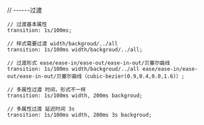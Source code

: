 // ------过渡

    // 过渡基本属性
    transition: 1s/100ms;

    // 样式需要过渡 width/backgroud/../all
    transition: 1s/100ms width/backgroud/../all;

    // 过渡形式 ease/ease-in/ease-out/ease-in-out/贝塞尔曲线
    transition: 1s/100ms width/backgroud/../all ease/ease-in/ease-out/ease-in-out/贝塞尔曲线（cubic-bezier(0.9,0.4,0.0,1.6)）;

    // 多属性过渡 时间，形式不一样
    transition: 1s/100ms width, 200ms backgroud;

    // 多属性过渡 延迟时间 3s
    transition: 1s/100ms width, 200ms 3s backgroud;
